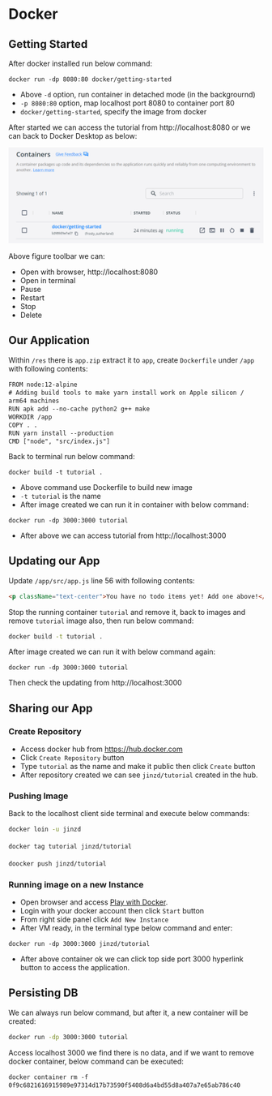 # Docker

## Getting Started

After docker installed run below command:

```
docker run -dp 8080:80 docker/getting-started
```

* Above ```-d``` option, run container in detached mode (in the backgrournd)
* ```-p 8080:80``` option, map localhost port 8080 to container port 80
* ```docker/getting-started```, specify the image from docker

After started we can access the tutorial from http://localhost:8080 or we can back to Docker Desktop as below:

<img src="/images/img001.png">

Above figure toolbar we can:

* Open with browser, http://localhost:8080
* Open in terminal
* Pause
* Restart
* Stop
* Delete

## Our Application

Within ```/res``` there is ```app.zip``` extract it to ```app```, create ```Dockerfile``` under ```/app``` with following contents:

```
FROM node:12-alpine
# Adding build tools to make yarn install work on Apple silicon / arm64 machines
RUN apk add --no-cache python2 g++ make
WORKDIR /app
COPY . .
RUN yarn install --production
CMD ["node", "src/index.js"]
```

Back to terminal run below command:

```
docker build -t tutorial .
```

* Above command use Dockerfile to build new image
* ```-t tutorial``` is the name
* After image created we can run it in container with below command:

```
docker run -dp 3000:3000 tutorial
```

* After above we can access tutorial from http://localhost:3000

## Updating our App

Update ```/app/src/app.js``` line 56 with following contents:

```html
<p className="text-center">You have no todo items yet! Add one above!</p>
```

Stop the running container ```tutorial``` and remove it, back to images and remove ```tutorial``` image also, then run below command:

```bash
docker build -t tutorial .
```

After image created we can run it with below command again:

```
docker run -dp 3000:3000 tutorial
```

Then check the updating from http://localhost:3000

## Sharing our App

### Create Repository

* Access docker hub from https://hub.docker.com
* Click ```Create Repository``` button
* Type ```tutorial``` as the name and make it public then click ```Create``` button
* After repository created we can see ```jinzd/tutorial``` created in the hub.

### Pushing Image

Back to the localhost client side terminal and execute below commands:

```bash
docker loin -u jinzd

docker tag tutorial jinzd/tutorial

doocker push jinzd/tutorial
```

### Running image on a new Instance

* Open browser and access [Play with Docker](https://labs.play-with-docker.com/).
* Login with your docker account then click ```Start``` button
* From right side panel click ```Add New Instance```
* After VM ready, in the terminal type below command and enter:

```base
docker run -dp 3000:3000 jinzd/tutorial
```

* After above container ok we can click top side port 3000 hyperlink button to access the application.

## Persisting DB

We can always run below command, but after it, a new container will be created:

```bash
docker run -dp 3000:3000 tutorial
``` 

Access localhost 3000 we find there is no data, and if we want to remove docker container, below command can be executed:

```base
docker container rm -f 0f9c6821616915989e97314d17b73590f5408d6a4bd55d8a407a7e65ab786c40
```